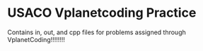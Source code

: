 # USACO Vplanetcoding Practice
Contains in, out, and cpp files for problems assigned through VplanetCoding!!!!!!!!
